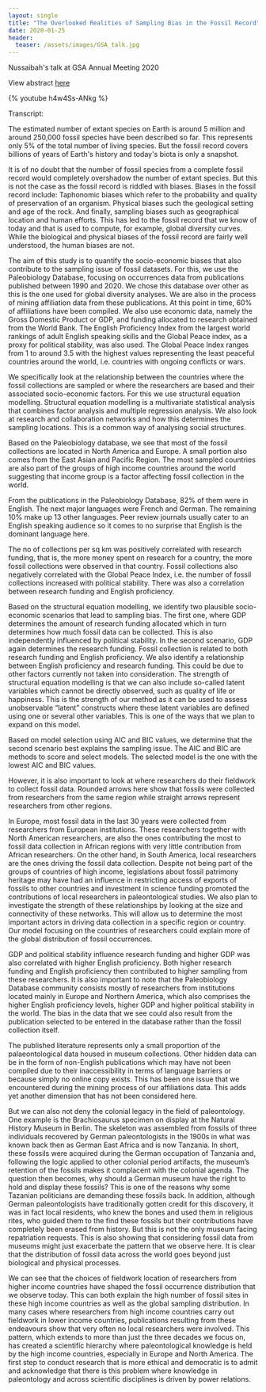 ```yaml
---
layout: single
title: "The Overlooked Realities of Sampling Bias in the Fossil Record"
date: 2020-01-25
header:
  teaser: /assets/images/GSA_talk.jpg
---
```


Nussaibah's talk at GSA Annual Meeting 2020

View abstract [here](https://gsa.confex.com/gsa/2020AM/webprogram/Paper356351.html)

{% youtube h4w4Ss-ANkg %}


Transcript:

The estimated number of extant species on Earth is around 5 million and around 250,000 fossil species have been described so far. This represents only 5% of the total number
of living species. But the fossil record covers billions of years of Earth's history and today's biota is only a snapshot.

It is of no doubt that the number of fossil species from a complete fossil record would completely overshadow the number of extant species. But this is not the case as the fossil record is riddled with biases. Biases in the fossil record include: Taphonomic biases which refer to the probability and quality of preservation of an organism. Physical biases such the geological setting and age of the rock. And finally, sampling biases such as geographical location and human efforts. This has led to the fossil record that we know of today and that is used to compute, for example, global diversity curves. While the biological and physical biases of the fossil record are fairly well understood, the human biases are not.

The aim of this study is to quantify the socio-economic biases that also contribute to the sampling issue of fossil datasets. For this, we use the Paleobiology Database, focusing on occurrences data from publications published between 1990 and 2020. We chose this database over other as this is the one used for global diversity analyses. We are also in the process of mining affiliation data from these publications. At this point in time, 60% of affiliations have been compiled. We also use economic data, namely the Gross Domestic Product or GDP, and funding allocated to research obtained from the World Bank. The English Proficiency Index from the largest world rankings of adult English speaking skills and the Global Peace index, as a proxy for political stability, was also used. The Global Peace Index ranges from 1 to around 3.5 with the highest values representing the least peaceful countries around the world, i.e. countries with ongoing conflicts or wars.

We specifically look at the relationship between the countries where the fossil collections are sampled or where the researchers are based and their associated socio-economic factors. For this we use structural equation modelling. Structural equation modelling is a multivariate
statistical analysis that combines factor analysis and multiple regression analysis. We also look at research and collaboration networks and how this determines the sampling locations. This is a common way of analysing social structures.

Based on the Paleobiology database, we see that most of the fossil collections are located in North America and Europe. A small portion also comes from the East Asian and Pacific Region. The most sampled countries are also part of the groups of high income countries around the world suggesting that income group is a factor affecting fossil collection in the world.

From the publications in the Paleobiology Database, 82% of them were in English. The next major languages were French and German. The remaining 10% make up 13 other languages. Peer review journals usually cater to an English speaking audience so it comes to no surprise that English is the dominant language here.

The no of collections per sq km was positively correlated with research funding, that is, the more money spent on research for a country, the more fossil collections were observed in that country. Fossil collections also negatively correlated with the Global Peace Index, i.e. the number of fossil collections increased with political stability. There was also a correlation between research funding and English proficiency.

Based on the structural equation modelling, we identify two plausible socio-economic scenarios that lead to sampling bias. The first one, where GDP determines the amount of research funding allocated which in turn determines how much fossil data can be collected. This is also independently influenced by political stability. In the second scenario, GDP again determines the research funding. Fossil collection is related to both research funding and English proficiency. We also identify a relationship between English proficiency and research funding. This could be due to other factors currently not taken into consideration. The strength of structural equation modelling is that we can also include so-called latent variables which cannot be directly observed, such as quality of life or happiness. This is the strength of our method as it can be used to assess unobservable “latent” constructs where these latent variables are defined using one or several other variables. This is one of the ways that we plan to expand on this model.

Based on model selection using AIC and BIC values, we determine that the second scenario best explains the sampling issue. The AIC and BIC are methods to score and select models.
The selected model is the one with the lowest AIC and BIC values.

However, it is also important to look at where researchers do their fieldwork to collect fossil data. Rounded arrows here show that fossils were collected from researchers from the same region while straight arrows represent researchers from other regions.

In Europe, most fossil data in the last 30 years were collected from researchers from European institutions. These researchers together with North American researchers, are also the ones contributing the most to fossil data collection in African regions with very little contribution from African researchers. On the other hand, in South America, local researchers are the ones driving the fossil data collection. Despite not being part of the groups of countries of high income, legislations about fossil patrimony heritage may have had an influence in restricting access of exports of fossils to other countries and investment in science funding promoted the contributions of local researchers in paleontological studies. We also plan to investigate the strength of these relationships by looking at the size and connectivity of these networks. This will allow us to determine the most important actors in driving data collection in a specific region or country. Our model focusing on the countries of researchers could explain more of the global distribution of fossil occurrences.

GDP and political stability influence research funding and higher GDP was also correlated with higher English proficiency. Both higher research funding and English proficiency
then contributed to higher sampling from these researchers. It is also important to note that the Paleobiology Database community consists mostly of researchers from institutions located mainly in Europe and Northern America, which also comprises the higher English proficiency levels, higher GDP and higher political stability in the world. The bias in the data that we see could also result from the publication selected to be entered in the database rather than the fossil collection itself.

The published literature represents only a small proportion of the palaeontological data housed in museum collections. Other hidden data can be in the form of non-English publications which may have not been compiled due to their inaccessibility in terms of language barriers or because simply no online copy exists. This has been one issue that we encountered during the mining process of our affiliations data. This adds yet another dimension that has not been considered here.

But we can also not deny the colonial legacy in the field of paleontology. One example is the Brachiosaurus specimen on display at the Natural History Museum in Berlin. The skeleton was assembled from fossils of three individuals recovered by German paleontologists in the 1900s in what was known back then as German East Africa and is now Tanzania. In short, these fossils were acquired during the German occupation of Tanzania and, following the logic applied to other colonial period artifacts, the museum’s retention of the fossils makes it complacent with the colonial agenda. The question then becomes, why should a German museum have the right to hold and display these fossils? This is one of the reasons why some Tazanian politicians are demanding these fossils back. In addition, although German paleontologists have traditionally gotten credit for this discovery, it was in fact local residents, who knew the bones and used them in religious rites, who guided them to the find these fossils but their contributions have completely been erased from history. But this is not the only museum facing repatriation requests. This is also showing that considering fossil data from museums might just exacerbate the pattern that we observe here. It is clear that the distribution of fossil data across the world goes beyond just biological and physical processes. 

We can see that the choices of fieldwork location of researchers from higher income countries have shaped the fossil occurrence distribution that we observe today. This can both explain the high number of fossil sites in these high income countries as well as the global sampling distribution. In many cases where researchers from high income countries carry out fieldwork in lower income countries, publications resulting from these endeavours show that very often no local researchers were involved. This pattern, which extends to more than just the three decades we focus on, has created a scientific hierarchy where paleontological knowledge is held by the high income countries, especially in Europe and North America. The first step to conduct research that is more ethical and democratic is to admit and acknowledge that there is this problem where knowledge in paleontology and across scientific disciplines is driven by power relations.


